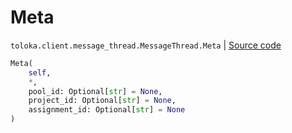 # Meta
`toloka.client.message_thread.MessageThread.Meta` | [Source code](https://github.com/Toloka/toloka-kit/blob/v1.2.1/src/client/message_thread.py#L118)

```python
Meta(
    self,
    *,
    pool_id: Optional[str] = None,
    project_id: Optional[str] = None,
    assignment_id: Optional[str] = None
)
```


